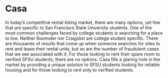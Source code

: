 # Casa

In today’s competitive rental listing market, there are many options, yet few that are specific to San Francisco State University students. One of the most common challenges faced by college students is searching for a place to live. Neither Roomster nor Craigslist are college student specific. There are thousands of results that come up when someone searches for sites to rent and lease their rental units, but so are the number of fraudulent cases that we see associated with it. For those looking to rent their spare room to verified SFSU students, there are no options. Casa fills a glaring hole in the market by providing a unique solution to SFSU students looking for reliable housing and for those looking to rent only to verified students.
